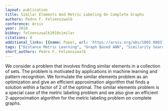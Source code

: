 ```yaml
---
layout: publication
title: Similar Elements And Metric Labeling On Complete Graphs
authors: Pedro F. Felzenszwalb
conference: Arxiv
year: 2018
bibkey: felzenszwalb2018similar
citations: 0
additional_links: [{name: Paper, url: 'https://arxiv.org/abs/1803.08037'}]
tags: ["Distance Metric Learning", "Graph Based ANN", "Similarity Search"]
short_authors: Pedro F. Felzenszwalb
---
```

We consider a problem that involves finding similar elements in a collection
of sets. The problem is motivated by applications in machine learning and
pattern recognition. We formulate the similar elements problem as an
optimization and give an efficient approximation algorithm that finds a
solution within a factor of 2 of the optimal. The similar elements problem is a
special case of the metric labeling problem and we also give an efficient
2-approximation algorithm for the metric labeling problem on complete graphs.